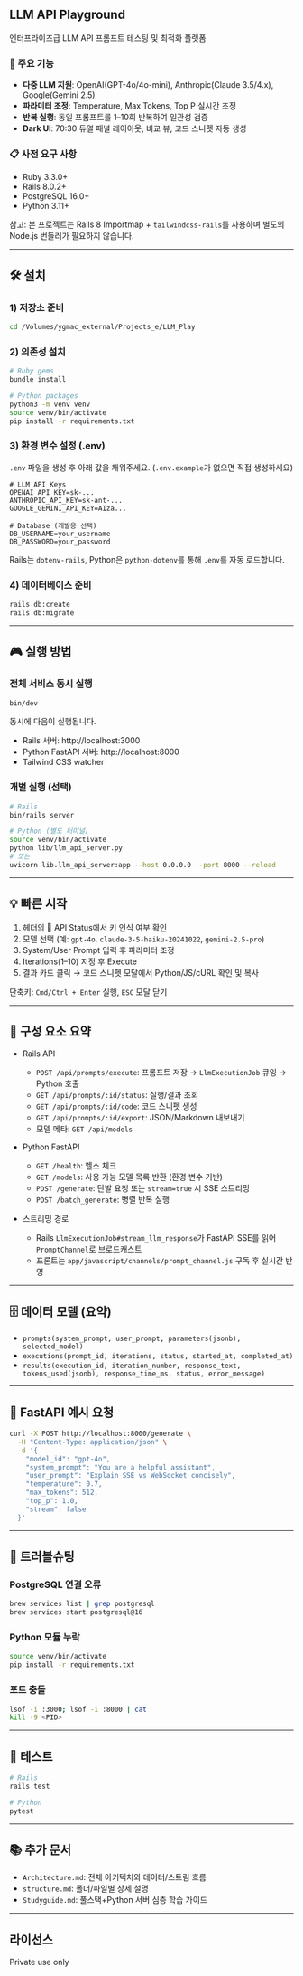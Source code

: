 ## LLM API Playground

엔터프라이즈급 LLM API 프롬프트 테스팅 및 최적화 플랫폼

### 🚀 주요 기능
- **다중 LLM 지원**: OpenAI(GPT-4o/4o-mini), Anthropic(Claude 3.5/4.x), Google(Gemini 2.5)
- **파라미터 조정**: Temperature, Max Tokens, Top P 실시간 조정
- **반복 실행**: 동일 프롬프트를 1–10회 반복하여 일관성 검증
- **Dark UI**: 70:30 듀얼 패널 레이아웃, 비교 뷰, 코드 스니펫 자동 생성

### 📋 사전 요구 사항
- Ruby 3.3.0+
- Rails 8.0.2+
- PostgreSQL 16.0+
- Python 3.11+
  
참고: 본 프로젝트는 Rails 8 Importmap + `tailwindcss-rails`를 사용하며 별도의 Node.js 번들러가 필요하지 않습니다.

---

## 🛠️ 설치

### 1) 저장소 준비
```bash
cd /Volumes/ygmac_external/Projects_e/LLM_Play
```

### 2) 의존성 설치
```bash
# Ruby gems
bundle install

# Python packages
python3 -m venv venv
source venv/bin/activate
pip install -r requirements.txt
```

### 3) 환경 변수 설정 (.env)
`.env` 파일을 생성 후 아래 값을 채워주세요. (`.env.example`가 없으면 직접 생성하세요)
```env
# LLM API Keys
OPENAI_API_KEY=sk-...
ANTHROPIC_API_KEY=sk-ant-...
GOOGLE_GEMINI_API_KEY=AIza...

# Database (개발용 선택)
DB_USERNAME=your_username
DB_PASSWORD=your_password
```

Rails는 `dotenv-rails`, Python은 `python-dotenv`를 통해 `.env`를 자동 로드합니다.

### 4) 데이터베이스 준비
```bash
rails db:create
rails db:migrate
```

---

## 🎮 실행 방법

### 전체 서비스 동시 실행
```bash
bin/dev
```
동시에 다음이 실행됩니다.
- Rails 서버: http://localhost:3000
- Python FastAPI 서버: http://localhost:8000
- Tailwind CSS watcher

### 개별 실행 (선택)
```bash
# Rails
bin/rails server

# Python (별도 터미널)
source venv/bin/activate
python lib/llm_api_server.py
# 또는
uvicorn lib.llm_api_server:app --host 0.0.0.0 --port 8000 --reload
```

---

## 💡 빠른 시작
1) 헤더의 🔑 API Status에서 키 인식 여부 확인
2) 모델 선택 (예: `gpt-4o`, `claude-3-5-haiku-20241022`, `gemini-2.5-pro`)
3) System/User Prompt 입력 후 파라미터 조정
4) Iterations(1–10) 지정 후 Execute
5) 결과 카드 클릭 → 코드 스니펫 모달에서 Python/JS/cURL 확인 및 복사

단축키: `Cmd/Ctrl + Enter` 실행, `ESC` 모달 닫기

---

## 🧩 구성 요소 요약

- Rails API
  - `POST /api/prompts/execute`: 프롬프트 저장 → `LlmExecutionJob` 큐잉 → Python 호출
  - `GET /api/prompts/:id/status`: 실행/결과 조회
  - `GET /api/prompts/:id/code`: 코드 스니펫 생성
  - `GET /api/prompts/:id/export`: JSON/Markdown 내보내기
  - 모델 메타: `GET /api/models`

- Python FastAPI
  - `GET /health`: 헬스 체크
  - `GET /models`: 사용 가능 모델 목록 반환 (환경 변수 기반)
  - `POST /generate`: 단발 요청 또는 `stream=true` 시 SSE 스트리밍
  - `POST /batch_generate`: 병렬 반복 실행

- 스트리밍 경로
  - Rails `LlmExecutionJob#stream_llm_response`가 FastAPI SSE를 읽어 `PromptChannel`로 브로드캐스트
  - 프론트는 `app/javascript/channels/prompt_channel.js` 구독 후 실시간 반영

---

## 🗄️ 데이터 모델 (요약)
- `prompts(system_prompt, user_prompt, parameters(jsonb), selected_model)`
- `executions(prompt_id, iterations, status, started_at, completed_at)`
- `results(execution_id, iteration_number, response_text, tokens_used(jsonb), response_time_ms, status, error_message)`

---

## 📡 FastAPI 예시 요청
```bash
curl -X POST http://localhost:8000/generate \
  -H "Content-Type: application/json" \
  -d '{
    "model_id": "gpt-4o",
    "system_prompt": "You are a helpful assistant",
    "user_prompt": "Explain SSE vs WebSocket concisely",
    "temperature": 0.7,
    "max_tokens": 512,
    "top_p": 1.0,
    "stream": false
  }'
```

---

## 🔧 트러블슈팅

### PostgreSQL 연결 오류
```bash
brew services list | grep postgresql
brew services start postgresql@16
```

### Python 모듈 누락
```bash
source venv/bin/activate
pip install -r requirements.txt
```

### 포트 충돌
```bash
lsof -i :3000; lsof -i :8000 | cat
kill -9 <PID>
```

---

## 🧪 테스트
```bash
# Rails
rails test

# Python
pytest
```

---

## 📚 추가 문서
- `Architecture.md`: 전체 아키텍처와 데이터/스트림 흐름
- `structure.md`: 폴더/파일별 상세 설명
- `Studyguide.md`: 풀스택+Python 서버 심층 학습 가이드

---

## 라이선스
Private use only
